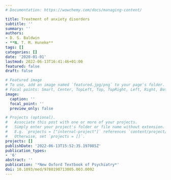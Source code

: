 ```yaml
---
# Documentation: https://wowchemy.com/docs/managing-content/

title: Treatment of anxiety disorders
subtitle: ''
summary: ''
authors:
- D. S. Baldwin
- **N. T. M. Huneke**
tags: []
categories: []
date: '2020-01-01'
lastmod: 2022-06-13T16:41:46+01:00
featured: false
draft: false

# Featured image
# To use, add an image named `featured.jpg/png` to your page's folder.
# Focal points: Smart, Center, TopLeft, Top, TopRight, Left, Right, BottomLeft, Bottom, BottomRight.
image:
  caption: ''
  focal_point: ''
  preview_only: false

# Projects (optional).
#   Associate this post with one or more of your projects.
#   Simply enter your project's folder or file name without extension.
#   E.g. `projects = ["internal-project"]` references `content/project/deep-learning/index.md`.
#   Otherwise, set `projects = []`.
projects: []
publishDate: '2022-06-13T15:52:35.197085Z'
publication_types:
- '6'
abstract: ''
publication: '*New Oxford Textbook of Psychiatry*'
doi: 10.1093/med/9780198713005.003.0092
---
```

